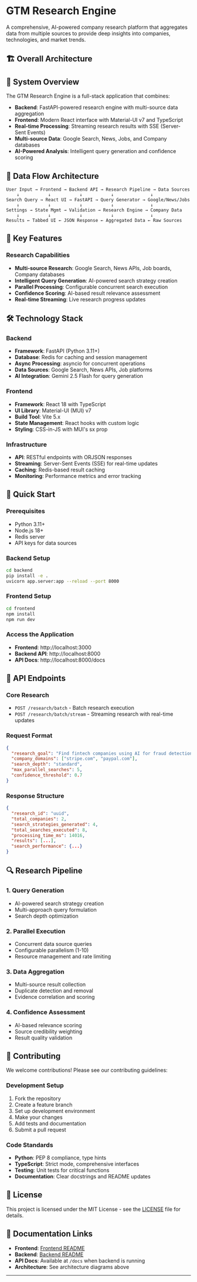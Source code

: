 # GTM Research Engine

A comprehensive, AI-powered company research platform that aggregates data from multiple sources to provide deep insights into companies, technologies, and market trends.

## 🏗️ Overall Architecture

## 🚀 System Overview

The GTM Research Engine is a full-stack application that combines:

- **Backend**: FastAPI-powered research engine with multi-source data aggregation
- **Frontend**: Modern React interface with Material-UI v7 and TypeScript
- **Real-time Processing**: Streaming research results with SSE (Server-Sent Events)
- **Multi-source Data**: Google Search, News, Jobs, and Company databases
- **AI-Powered Analysis**: Intelligent query generation and confidence scoring

## 🔄 Data Flow Architecture

```
User Input → Frontend → Backend API → Research Pipeline → Data Sources
    ↓           ↓           ↓           ↓              ↓
Search Query → React UI → FastAPI → Query Generator → Google/News/Jobs
    ↓           ↓           ↓           ↓              ↓
Settings → State Mgmt → Validation → Research Engine → Company Data
    ↓           ↓           ↓           ↓              ↓
Results ← Tabbed UI ← JSON Response ← Aggregated Data ← Raw Sources
```

## 🎯 Key Features

### **Research Capabilities**

- **Multi-source Research**: Google Search, News APIs, Job boards, Company databases
- **Intelligent Query Generation**: AI-powered search strategy creation
- **Parallel Processing**: Configurable concurrent search execution
- **Confidence Scoring**: AI-based result relevance assessment
- **Real-time Streaming**: Live research progress updates

## 🛠️ Technology Stack

### **Backend**

- **Framework**: FastAPI (Python 3.11+)
- **Database**: Redis for caching and session management
- **Async Processing**: asyncio for concurrent operations
- **Data Sources**: Google Search, News APIs, Job platforms
- **AI Integration**: Gemini 2.5 Flash for query generation

### **Frontend**

- **Framework**: React 18 with TypeScript
- **UI Library**: Material-UI (MUI) v7
- **Build Tool**: Vite 5.x
- **State Management**: React hooks with custom logic
- **Styling**: CSS-in-JS with MUI's sx prop

### **Infrastructure**

- **API**: RESTful endpoints with ORJSON responses
- **Streaming**: Server-Sent Events (SSE) for real-time updates
- **Caching**: Redis-based result caching
- **Monitoring**: Performance metrics and error tracking

## 🚀 Quick Start

### **Prerequisites**

- Python 3.11+
- Node.js 18+
- Redis server
- API keys for data sources

### **Backend Setup**

```bash
cd backend
pip install -e .
uvicorn app.server:app --reload --port 8000
```

### **Frontend Setup**

```bash
cd frontend
npm install
npm run dev
```

### **Access the Application**

- **Frontend**: http://localhost:3000
- **Backend API**: http://localhost:8000
- **API Docs**: http://localhost:8000/docs

## 🔌 API Endpoints

### **Core Research**

- `POST /research/batch` - Batch research execution
- `POST /research/batch/stream` - Streaming research with real-time updates

### **Request Format**

```json
{
  "research_goal": "Find fintech companies using AI for fraud detection",
  "company_domains": ["stripe.com", "paypal.com"],
  "search_depth": "standard",
  "max_parallel_searches": 5,
  "confidence_threshold": 0.7
}
```

### **Response Structure**

```json
{
  "research_id": "uuid",
  "total_companies": 2,
  "search_strategies_generated": 4,
  "total_searches_executed": 8,
  "processing_time_ms": 14016,
  "results": [...],
  "search_performance": {...}
}
```

## 🔍 Research Pipeline

### **1. Query Generation**

- AI-powered search strategy creation
- Multi-approach query formulation
- Search depth optimization

### **2. Parallel Execution**

- Concurrent data source queries
- Configurable parallelism (1-10)
- Resource management and rate limiting

### **3. Data Aggregation**

- Multi-source result collection
- Duplicate detection and removal
- Evidence correlation and scoring

### **4. Confidence Assessment**

- AI-based relevance scoring
- Source credibility weighting
- Result quality validation

## 🤝 Contributing

We welcome contributions! Please see our contributing guidelines:

### **Development Setup**

1. Fork the repository
2. Create a feature branch
3. Set up development environment
4. Make your changes
5. Add tests and documentation
6. Submit a pull request

### **Code Standards**

- **Python**: PEP 8 compliance, type hints
- **TypeScript**: Strict mode, comprehensive interfaces
- **Testing**: Unit tests for critical functions
- **Documentation**: Clear docstrings and README updates

## 📄 License

This project is licensed under the MIT License - see the [LICENSE](LICENSE) file for details.

## 🔗 Documentation Links

- **Frontend**: [Frontend README](frontend/README.md)
- **Backend**: [Backend README](backend/README.md)
- **API Docs**: Available at `/docs` when backend is running
- **Architecture**: See architecture diagrams above

---
